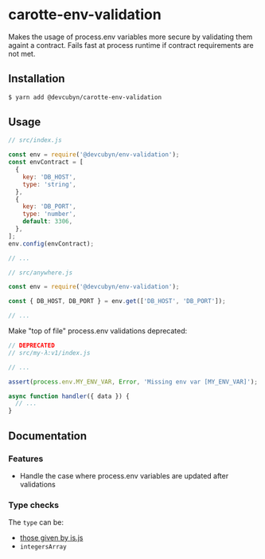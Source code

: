 # carotte-env-validation

Makes the usage of process.env variables more secure by validating them againt a contract.
Fails fast at process runtime if contract requirements are not met.

## Installation

```bash
$ yarn add @devcubyn/carotte-env-validation
```

## Usage

```js
// src/index.js

const env = require('@devcubyn/env-validation');
const envContract = [
  {
    key: 'DB_HOST',
    type: 'string',
  },
  {
    key: 'DB_PORT',
    type: 'number',
    default: 3306,
  },
];
env.config(envContract);

// ...
```

```js
// src/anywhere.js

const env = require('@devcubyn/env-validation');

const { DB_HOST, DB_PORT } = env.get(['DB_HOST', 'DB_PORT']);

// ...
```

Make "top of file" process.env validations deprecated:

```js
// DEPRECATED
// src/my-λ:v1/index.js

// ...

assert(process.env.MY_ENV_VAR, Error, 'Missing env var [MY_ENV_VAR]');

async function handler({ data }) {
  // ...
}
```

## Documentation

### Features

* Handle the case where process.env variables are updated after validations

### Type checks

The `type` can be:

* [those given by is.js](https://github.com/arasatasaygin/is.js#type-checks)
* `integersArray`
